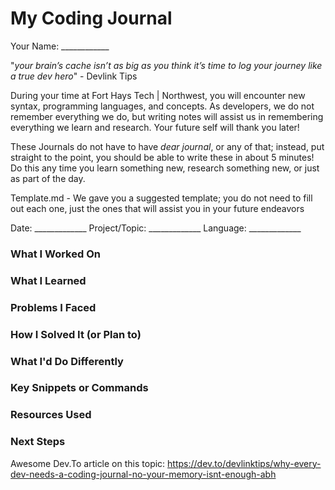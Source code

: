 # My Coding Journal
Your Name: ____________

"_your brain’s cache isn’t as big as you think it’s time to log your journey like a true dev hero_" - Devlink Tips

During your time at Fort Hays Tech | Northwest, you will encounter new syntax, programming languages, and concepts. As developers, we do not remember everything we do, but writing notes will assist us in remembering everything we learn and research. Your future self will thank you later!

These Journals do not have to have *dear journal*, or any of that; instead, put straight to the point, you should be able to write these in about 5 minutes! Do this any time you learn something new, research something new, or just as part of the day. 

Template.md - We gave you a suggested template; you do not need to fill out each one, just the ones that will assist you in your future endeavors 

Date: _____________
Project/Topic: _____________
Language: _____________

### What I Worked On

### What I Learned

### Problems I Faced

### How I Solved It (or Plan to)

### What I'd Do Differently

### Key Snippets or Commands

### Resources Used

### Next Steps




Awesome Dev.To article on this topic: https://dev.to/devlinktips/why-every-dev-needs-a-coding-journal-no-your-memory-isnt-enough-abh
